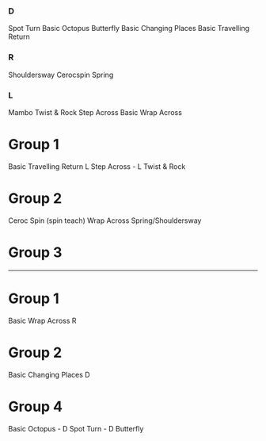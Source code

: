 
### D
Spot Turn 
Basic Octopus 
Butterfly 
Basic Changing Places 
Basic Travelling Return 


### R
Shouldersway
Cerocspin
Spring
### L
Mambo
Twist & Rock
Step Across
Basic Wrap Across 




# Group 1
Basic Travelling Return L
Step Across - L
Twist & Rock

# Group 2
Ceroc Spin (spin teach)
Wrap Across
Spring/Shouldersway

# Group 3

---



# Group 1
Basic Wrap Across R


# Group 2
Basic Changing Places D





# Group 4
Basic Octopus - D
Spot Turn - D
Butterfly

